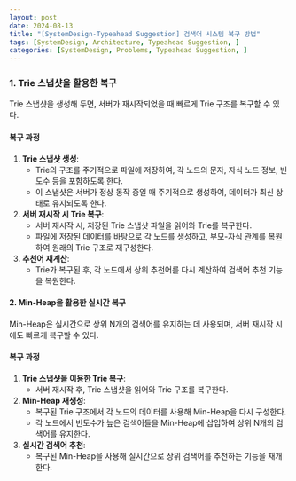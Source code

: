 ```yaml
---
layout: post
date: 2024-08-13
title: "[SystemDesign-Typeahead Suggestion] 검색어 시스템 복구 방법"
tags: [SystemDesign, Architecture, Typeahead Suggestion, ]
categories: [SystemDesign, Problems, Typeahead Suggestion, ]
---
```



### 1. **Trie 스냅샷을 활용한 복구**


Trie 스냅샷을 생성해 두면, 서버가 재시작되었을 때 빠르게 Trie 구조를 복구할 수 있다.


#### **복구 과정**

1. **Trie 스냅샷 생성**:
	- Trie의 구조를 주기적으로 파일에 저장하여, 각 노드의 문자, 자식 노드 정보, 빈도수 등을 포함하도록 한다.
	- 이 스냅샷은 서버가 정상 동작 중일 때 주기적으로 생성하여, 데이터가 최신 상태로 유지되도록 한다.
2. **서버 재시작 시 Trie 복구**:
	- 서버 재시작 시, 저장된 Trie 스냅샷 파일을 읽어와 Trie를 복구한다.
	- 파일에 저장된 데이터를 바탕으로 각 노드를 생성하고, 부모-자식 관계를 복원하여 원래의 Trie 구조로 재구성한다.
3. **추천어 재계산**:
	- Trie가 복구된 후, 각 노드에서 상위 추천어를 다시 계산하여 검색어 추천 기능을 복원한다.

#### 2. **Min-Heap을 활용한 실시간 복구**


Min-Heap은 실시간으로 상위 N개의 검색어를 유지하는 데 사용되며, 서버 재시작 시에도 빠르게 복구할 수 있다.


#### **복구 과정**

1. **Trie 스냅샷을 이용한 Trie 복구**:
	- 서버 재시작 후, Trie 스냅샷을 읽어와 Trie 구조를 복구한다.
2. **Min-Heap 재생성**:
	- 복구된 Trie 구조에서 각 노드의 데이터를 사용해 Min-Heap을 다시 구성한다.
	- 각 노드에서 빈도수가 높은 검색어들을 Min-Heap에 삽입하여 상위 N개의 검색어를 유지한다.
3. **실시간 검색어 추천**:
	- 복구된 Min-Heap을 사용해 실시간으로 상위 검색어를 추천하는 기능을 재개한다.

#### 

